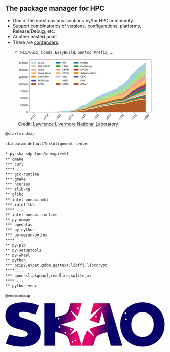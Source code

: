 <div class="flex items-center justify-center">
  <h2>The package manager for HPC</h2>
</div>

<div class="grid grid-cols-2 gap-2 h-full">
  <div class="flex flex-col justify-between">
    <ul class="list-disc list-inside text-sm mt-4">
        <li class="mb-2">One of the most obvious solutions by/for HPC community.</li>
        <li class="mb-2">Support combinatorics of versions, configurations, platforms, Release/Debug, etc.</li>
        <li class="mb-1">Another nested point</li>
        <li class="mb-1">There <span class="text-gray-600">are </span>
            <a href="https://hepsoftwarefoundation.org/notes/HSF-TN-2016-03.pdf" target="_blank">contenders</a>:
        </li>
        <ul class="text-sm list-inside ml-4">
            <li><code>Nix/Guix</code>, <code>Conda</code>, <code>EasyBuild</code>, <code>Gentoo Prefix</code>, ...</li>
        </ul>
    </ul>
    <figure class="mt-4">
      <img src="../images/spack_loc_2022.webp" alt="Description" class="mx-auto">
      <figcaption class="text-center text-[6px] mb-2">
        Credit: 
        <a href="https://computing.llnl.gov/projects/spack-hpc-package-manager" target="_blank">
            Lawrence Livermore National Laboratory
        </a>
      </figcaption>
    </figure>
  </div>


  <div>


```plantuml {scale: 1}
@startmindmap

skinparam defaultTextAlignment center

* py-ska-sdp-func%oneapi+mkl
** cmake
*** curl
**** ...
*** gcc-runtime
*** gmake
*** ncurses
*** zlib-ng
** glibc
** intel-oneapi-mkl
*** intel-tbb
**** ...
** intel-oneapi-runtime
** py-numpy
*** openblas
*** py-cython
*** py-meson-python
**** ...
** py-pip
** py-setuptools
** py-wheel
** python
*** bzip2,expat,gdbm,gettext,libffi,libxcrypt
**** ...
*** openssl,pkgconf,readline,sqlite,xz
**** ...
** python-venv

@endmindmap
```
  </div>
</div>

<div class="fixed bottom-4 right-4">
  <img src="../images/skao_logo.webp" alt="SKAO Logo" class="w-12 h-4">
</div>
